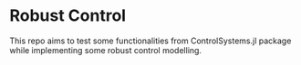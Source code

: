 # Robust Control
This repo aims to test some functionalities from ControlSystems.jl package while implementing some robust control modelling.
